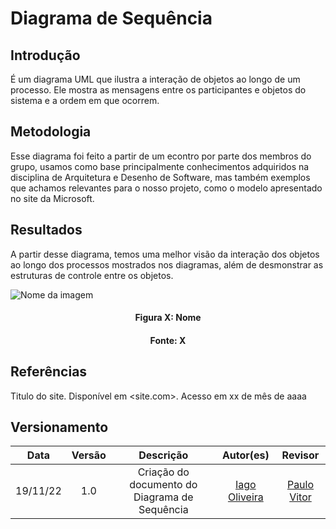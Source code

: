 # Diagrama de Sequência 

## Introdução

É um diagrama UML que ilustra a interação de objetos ao longo de um processo. Ele mostra as mensagens entre os participantes e objetos do sistema e a ordem em que ocorrem.

## Metodologia

Esse diagrama foi feito a partir de um econtro por parte dos membros do grupo, usamos como base principalmente conhecimentos adquiridos na disciplina de Arquitetura e Desenho de Software, mas também exemplos que achamos relevantes para o nosso projeto, como o modelo apresentado no site da Microsoft.

## Resultados

A partir desse diagrama, temos uma melhor visão da interação dos objetos ao longo dos processos mostrados nos diagramas, além de desmonstrar as estruturas de controle entre os objetos. 

![Nome da imagem](../assets/img/CaminhoDaImagem.png)
<h4 align = "center">Figura X: Nome</h6>
<h4 align = "center">Fonte: X</h6>

## Referências

Titulo do site. Disponível em <site.com>. Acesso em xx de mês de aaaa

## Versionamento

| Data  | Versão |                     Descrição                      |  Autor(es)  | Revisor |
| :---: | :----: | :------------------------------------------------: | :---------: | :-----: |
| 19/11/22 |  1.0  | Criação do documento do Diagrama de Sequência |    [Iago Oliveira](https://github.com/iagoomr)    |  [Paulo Vitor](https://github.com/PauloAbiAcl)   |